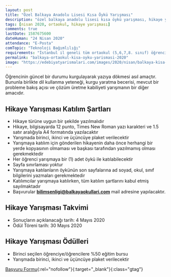 ```yaml
---
layout: post
title: "Özel Balkaya Anadolu Lisesi Kısa Öykü Yarışması"
description: "özel balkaya anadolu lisesi kısa öykü yarışması, hikaye yazma 2020"
tags: [nisan 2020, ortaokul, hikaye yarışması]
comments: true
lastDate: 1587675600    
dateHuman: "24 Nisan 2020"
attendance: "E-Posta"
comTopic: "Teknoloji Bağımlılığı"
requirements: "İstanbul il geneli tüm ortaokul (5,6,7,8. sınıf) öğrencileri katılabilir"
permalink: "balkaya-ortaokul-kisa-oyku-yarismasi-2020"
image: "https://edebiyatyarismalari.com/images/2020/nisan/balkaya-kisa-oyku-masal-yarismasi.jpg"
---
```


Öğrencinin güncel bir durumu kurgulayarak yazıya dökmesi asıl amaçtır. Bununla birlikte dil kullanma yeteneği, kurgu yaratma becerisi, mevcut bir probleme bakış açısı ve çözüm üretme kabiliyeti yarışmanın bir diğer amacıdır.  

## Hikaye Yarışması Katılım Şartları
- Hikaye türüne uygun bir şekilde yazılmalıdır
- Hikaye, bilgisayarda 12 punto, Times New Roman yazı karakteri ve 1.5 satır aralığıyla A4 formatında yazılacaktır
- Yarışmada birinci, ikinci ve üçüncüye plaket verilecektir
- Yarışmaya katılım için gönderilen hikayenin daha önce herhangi bir yerde kopyasının olmaması ve başkası tarafından yazılmamış olması gerekmektedir
- Her öğrenci yarışmaya bir (1) adet öykü ile katılabilecektir
- Sayfa sınırlaması yoktur
- Yarışmaya katılanların öykünün son sayfalarına ad soyad, okul, sınıf bilgilerini yazmaları gerekmektedir
- Katılımcılar yarışmaya katılırken, tüm katılım şartlarını kabul etmiş sayılmaktadır
- Başvurular **bilimsenligi@balkayaokullari.com** mail adresine yapılacaktır.

## Hikaye Yarışması Takvimi
- Sonuçların açıklanacağı tarih: 4 Mayıs 2020
- Ödül Töreni tarih: 30 Mayıs 2020

## Hikaye Yarışması Ödülleri
- Birinci seçilen öğrenciye/öğrencilere %50 eğitim bursu
- Yarışmada birinci, ikinci ve üçüncüye plaket verilecektir

[Başvuru Formu](https://firebasestorage.googleapis.com/v0/b/edebiyat-yarismalari.appspot.com/o/ballkaya-kisa-oyku-basvuru-formu.pdf?alt=media&token=72ce16b2-8f28-459b-90c3-c717b3ef5bb9){:rel="nofollow"}{:target="_blank"}{:class="gtag"}